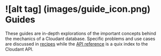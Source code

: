 # ![alt tag] (images/guide_icon.png)  Guides

These guides are in-depth explorations of the important concepts behind the mechanics of a Cloudant database. Specific problems and use cases are discussed in [recipes](#recipes) while the [API reference](#api-reference) is a quix index to the Cloudant API.
